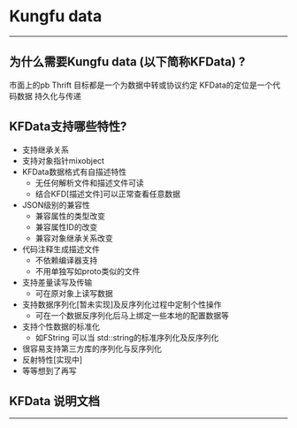 # Kungfu data
------------------------------------
## 为什么需要Kungfu data (以下简称KFData) ?

市面上的pb Thrift 目标都是一个为数据中转或协议约定
KFData的定位是一个代码数据 持久化与传递

## KFData支持哪些特性?

* 支持继承关系
* 支持对象指针mixobject
* KFData数据格式有自描述特性
	* 无任何解析文件和描述文件可读
	* 结合KFD[描述文件]可以正常查看任意数据
* JSON级别的兼容性
	* 兼容属性的类型改变
	* 兼容属性ID的改变
	* 兼容对象继承关系改变
* 代码注释生成描述文件
	* 不依赖编译器支持
	* 不用单独写如proto类似的文件
* 支持差量读写及传输
	* 可在原对象上读写数据
* 支持数据序列化[暂未实现]及反序列化过程中定制个性操作
	* 可在一个数据反序列化后马上绑定一些本地的配置数据等
* 支持个性数据的标准化
	* 如FString 可以当 std::string的标准序列化及反序列化
* 很容易支持第三方库的序列化与反序列化
* 反射特性[实现中]
* 等等想到了再写



## KFData 说明文档

------------------------------------------